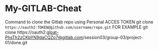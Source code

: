 # My-GITLAB-Cheat



Command to clone the Gitlab repo using Personal ACCES TOKEN
git clone `https://oauth2:TOKEN@github.com/username/repo.git` FOR EXAMPLE git clone https://oauth2:glpat-PhsTh2zCKbYN9daCQZo7@gitlab.com/session03/group-03/project-01/done.git
